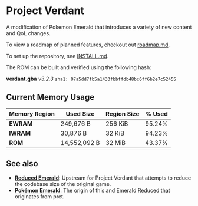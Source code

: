# Project Verdant

A modification of Pokemon Emerald that introduces a variety of new content and QoL changes.

To view a roadmap of planned features, checkout out [roadmap.md](docs/roadmap.md).

To set up the repository, see [INSTALL.md](INSTALL.md).

The ROM can be built and verified using the following hash:

**verdant.gba** _v3.2.3_ `sha1: 07a5dd7fb5a1433fbbffdb48bc6ff6b2e7c52455`

## Current Memory Usage

| **Memory Region** | **Used Size** | **Region Size** | **% Used** |
|-------------------|---------------|-----------------|------------|
|     **EWRAM**     |   249,676 B   |     256 KiB     |   95.24%   |
|     **IWRAM**     |    30,876 B   |      32 KiB     |   94.23%   |
|      **ROM**      |  14,552,092 B |      32 MiB     |   43.37%   |


## See also
* [**Reduced Emerald**](https://github.com/wheeler-cs/emerald-reduced): Upstream for Project Verdant
  that attempts to reduce the codebase size of the original game.
* [**Pokémon Emerald**](https://github.com/pret/pokeemerald): The origin of this and Emerald Reduced
  that originates from pret.
